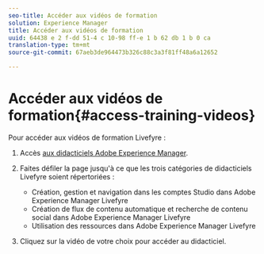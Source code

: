 ```yaml
---
seo-title: Accéder aux vidéos de formation
solution: Experience Manager
title: Accéder aux vidéos de formation
uuid: 64438 e 2 f-dd 51-4 c 10-98 ff-e 1 b 62 db 1 b 0 ca
translation-type: tm+mt
source-git-commit: 67aeb3de964473b326c88c3a3f81ff48a6a12652

---
```



# Accéder aux vidéos de formation{#access-training-videos}

Pour accéder aux vidéos de formation Livefyre :

1. Accès [aux didacticiels Adobe Experience Manager](https://helpx.adobe.com/experience-manager/tutorials.html).
1. Faites défiler la page jusqu&#39;à ce que les trois catégories de didacticiels Livefyre soient répertoriées :

   * Création, gestion et navigation dans les comptes Studio dans Adobe Experience Manager Livefyre
   * Création de flux de contenu automatique et recherche de contenu social dans Adobe Experience Manager Livefyre
   * Utilisation des ressources dans Adobe Experience Manager Livefyre

1. Cliquez sur la vidéo de votre choix pour accéder au didacticiel.

